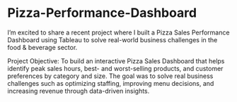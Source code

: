 # Pizza-Performance-Dashboard
I’m excited to share a recent project where I built a Pizza Sales Performance Dashboard using Tableau to solve real-world business challenges in the food & beverage sector.

Project Objective:
To build an interactive Pizza Sales Dashboard that helps identify peak sales hours, best- and worst-selling products, and customer preferences by category and size. The goal was to solve real business challenges such as optimizing staffing, improving menu decisions, and increasing revenue through data-driven insights.
